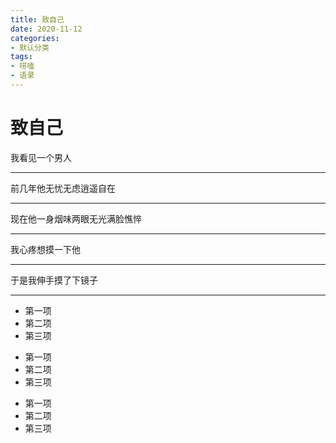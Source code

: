 ```yaml
---
title: 致自己
date: 2020-11-12
categories:
- 默认分类
tags:
- 唠嗑
- 语录
---
```


# 致自己 

<!-- more -->

   我看见一个男人
   - - - -
   前几年他无忧无虑逍遥自在
   - - - -
   现在他一身烟味两眼无光满脸憔悴
   - - - -
   我心疼想摸一下他
   - - - -
   于是我伸手摸了下镜子
   - - - -

* 第一项
* 第二项
* 第三项

+ 第一项
+ 第二项
+ 第三项

- 第一项
- 第二项
- 第三项
